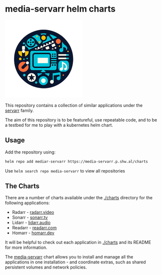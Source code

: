 # media-servarr helm charts

![media-servarr](./icon.png)

This repository contains a collection of similar applications under the [servarr](https://wiki.servarr.com/) family.

The aim of this repository is to be featureful, use repeatable code, and to be a testbed for me to play with a kubernetes helm chart.

## Usage

Add the repository using:

```bash
helm repo add mediar-servarr https://media-servarr.p.shw.al/charts
```

Use `helm search repo media-servarr` to view all repositories

## The Charts

There are a number of charts available under the [./charts](./charts) directory for the following applications:

- Radarr - [radarr.video](https://radarr.video/)
- Sonarr - [sonarr.tv](https://sonarr.tv/)
- Lidarr - [lidarr.audio](https://lidarr.audio/)
- Readarr - [readarr.com](https://readarr.com/)
- Homarr - [homarr.dev](https://homarr.dev/)


It will be helpful to check out each application in [./charts](./charts) and its README for more information.

The [media-servarr](./charts/media-servarr/) chart allows you to install and manage all the applications in one installation - and coordinate extras, such as shared persistent volumes and network policies.
